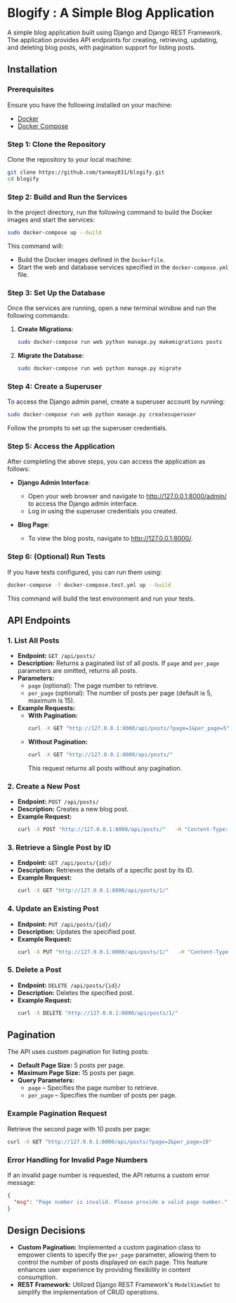 
# Blogify : A Simple Blog Application

A simple blog application built using Django and Django REST Framework. The application provides API endpoints for creating, retrieving, updating, and deleting blog posts, with pagination support for listing posts.


## Installation
### Prerequisites

Ensure you have the following installed on your machine:
- [Docker](https://www.docker.com/get-started)
- [Docker Compose](https://docs.docker.com/compose/)

### Step 1: Clone the Repository

Clone the repository to your local machine:

```bash
git clone https://github.com/tanmay031/blogify.git
cd blogify
```

### Step 2: Build and Run the Services

In the project directory, run the following command to build the Docker images and start the services:

```bash
sudo docker-compose up --build
```

This command will:
- Build the Docker images defined in the `Dockerfile`.
- Start the web and database services specified in the `docker-compose.yml` file.

### Step 3: Set Up the Database

Once the services are running, open a new terminal window and run the following commands:

1. **Create Migrations**:
   ```bash
   sudo docker-compose run web python manage.py makemigrations posts
   ```

2. **Migrate the Database**:
   ```bash
   sudo docker-compose run web python manage.py migrate
   ```

### Step 4: Create a Superuser

To access the Django admin panel, create a superuser account by running:

```bash
sudo docker-compose run web python manage.py createsuperuser
```

Follow the prompts to set up the superuser credentials.

### Step 5: Access the Application


After completing the above steps, you can access the application as follows:

- **Django Admin Interface**: 
  - Open your web browser and navigate to <a href="http://127.0.0.1:8000/admin/" target="_blank">http://127.0.0.1:8000/admin/</a> to access the Django admin interface.
  - Log in using the superuser credentials you created.

- **Blog Page**: 
  - To view the blog posts, navigate to <a href="http://127.0.0.1:8000/" target="_blank">http://127.0.0.1:8000/</a>.


### Step 6: (Optional) Run Tests

If you have tests configured, you can run them using:

```bash
docker-compose -f docker-compose.test.yml up --build
```

This command will build the test environment and run your tests.

## API Endpoints

### 1. List All Posts
- **Endpoint:** `GET /api/posts/`
- **Description:** Returns a paginated list of all posts. If `page` and `per_page` parameters are omitted, returns all posts.
- **Parameters:**
  - `page` (optional): The page number to retrieve.
  - `per_page` (optional): The number of posts per page (default is 5, maximum is 15).
- **Example Requests:**
  - **With Pagination:**
    ```bash
    curl -X GET "http://127.0.0.1:8000/api/posts/?page=1&per_page=5"
    ```
  - **Without Pagination:**
    ```bash
    curl -X GET "http://127.0.0.1:8000/api/posts/"
    ```
    This request returns all posts without any pagination.


### 2. Create a New Post
- **Endpoint:** `POST /api/posts/`
- **Description:** Creates a new blog post.
- **Example Request:**
  ```bash
  curl -X POST "http://127.0.0.1:8000/api/posts/"   -H "Content-Type: application/json"   -d '{"title": "Sample Post", "content": "This is a sample blog post."}'
  ```

### 3. Retrieve a Single Post by ID
- **Endpoint:** `GET /api/posts/{id}/`
- **Description:** Retrieves the details of a specific post by its ID.
- **Example Request:**
  ```bash
  curl -X GET "http://127.0.0.1:8000/api/posts/1/"
  ```

### 4. Update an Existing Post
- **Endpoint:** `PUT /api/posts/{id}/`
- **Description:** Updates the specified post.
- **Example Request:**
  ```bash
  curl -X PUT "http://127.0.0.1:8000/api/posts/1/"   -H "Content-Type: application/json"   -d '{"title": "Updated Post", "content": "Updated content for the blog post."}'
  ```

### 5. Delete a Post
- **Endpoint:** `DELETE /api/posts/{id}/`
- **Description:** Deletes the specified post.
- **Example Request:**
  ```bash
  curl -X DELETE "http://127.0.0.1:8000/api/posts/1/"
  ```

## Pagination
The API uses custom pagination for listing posts:
- **Default Page Size:** 5 posts per page.
- **Maximum Page Size:** 15 posts per page.
- **Query Parameters:** 
  - `page` – Specifies the page number to retrieve.
  - `per_page` – Specifies the number of posts per page.

### Example Pagination Request
Retrieve the second page with 10 posts per page:
```bash
curl -X GET "http://127.0.0.1:8000/api/posts/?page=2&per_page=10"
```

### Error Handling for Invalid Page Numbers
If an invalid page number is requested, the API returns a custom error message:
```json
{
  "msg": "Page number is invalid. Please provide a valid page number."
}
```

## Design Decisions
- **Custom Pagination:** Implemented a custom pagination class to empower clients to specify the `per_page` parameter, allowing them to control the number of posts displayed on each page. This feature enhances user experience by providing flexibility in content consumption.
- **REST Framework:** Utilized Django REST Framework's `ModelViewSet` to simplify the implementation of CRUD operations.

